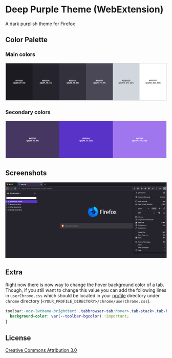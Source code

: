 # Deep Purple Theme (WebExtension)

A dark purplish theme for Firefox

## Color Palette

### Main colors

![Color Palette - Main colors](screenshots/color-palette-1.png)

### Secondary colors

![Color Palette - Secondary colors](screenshots/color-palette-2.png)

## Screenshots

![Screenshot](screenshots/screenshot.png)

## Extra

Right now there is now way to change the hover background color of a tab. Though, if you still want to change this value you can add the following lines in `userChrome.css` which should be located in your [profile](https://support.mozilla.org/en-US/kb/profiles-where-firefox-stores-user-data#w_how-do-i-find-my-profile) directory under `chrome` directory (`<YOUR_PROFILE_DIRECTORY>/chrome/userChrome.css`).

```css
toolbar:-moz-lwtheme-brighttext .tabbrowser-tab:hover>.tab-stack>.tab-background:not([selected=true]) {
  background-color: var(--toolbar-bgcolor) !important;
}
```

## License

[Creative Commons Attribution 3.0](https://creativecommons.org/licenses/by/3.0/)
